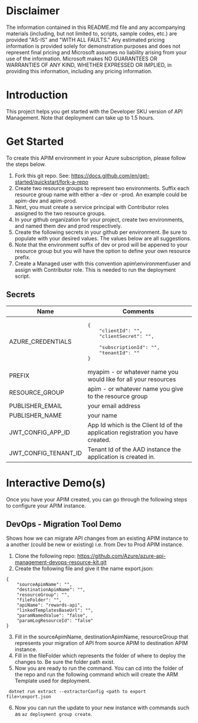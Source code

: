 # Disclaimer
The information contained in this README.md file and any accompanying materials (including, but not limited to, scripts, sample codes, etc.) are provided "AS-IS" and "WITH ALL FAULTS." Any estimated pricing information is provided solely for demonstration purposes and does not represent final pricing and Microsoft assumes no liability arising from your use of the information. Microsoft makes NO GUARANTEES OR WARRANTIES OF ANY KIND, WHETHER EXPRESSED OR IMPLIED, in providing this information, including any pricing information.

# Introduction
This project helps you get started with the Developer SKU version of API Management. Note that deployment can take up to 1.5 hours.

# Get Started
To create this APIM environment in your Azure subscription, please follow the steps below. 

1. Fork this git repo. See: https://docs.github.com/en/get-started/quickstart/fork-a-repo
2. Create two resource groups to represent two environments. Suffix each resource group name with either a -dev or -prod. An example could be apim-dev and apim-prod.
3. Next, you must create a service principal with Contributor roles assigned to the two resource groups.
4. In your github organization for your project, create two environments, and named them dev and prod respectively.
5. Create the following secrets in your github per environment. Be sure to populate with your desired values. The values below are all suggestions.
6. Note that the environment suffix of dev or prod will be appened to your resource group but you will have the option to define your own resource prefix.
7. Create a Managed user with this convention apim\environment\user and assign with Contributor role. This is needed to run the deployment script.

## Secrets
| Name | Comments |
| --- | --- |
| AZURE_CREDENTIALS | <pre>{<br/>&nbsp;&nbsp;&nbsp;&nbsp;"clientId": "",<br/>&nbsp;&nbsp;&nbsp;&nbsp;"clientSecret": "", <br/>&nbsp;&nbsp;&nbsp;&nbsp;"subscriptionId": "",<br/>&nbsp;&nbsp;&nbsp;&nbsp;"tenantId": "" <br/>}</pre> |
| PREFIX | myapim - or whatever name you would like for all your resources |
| RESOURCE_GROUP | apim - or whatever name you give to the resource group |
| PUBLISHER_EMAIL | your email address |
| PUBLISHER_NAME | your name |
| JWT_CONFIG_APP_ID | App Id which is the Client Id of the application registration you have created. |
| JWT_CONFIG_TENANT_ID | Tenant Id of the AAD instance the application is created in. |

# Interactive Demo(s)
Once you have your APIM created, you can go through the following steps to configure your APIM instance.

## DevOps - Migration Tool Demo
Shows how we can migrate API changes from an existing APIM instance to a another (could be new or existing) i.e. from Dev to Prod APIM instance.

1. Clone the following repo: https://github.com/Azure/azure-api-management-devops-resource-kit.git
2. Create the following file and give it the name export.json:

```
{
    "sourceApimName": "",
    "destinationApimName": "",
    "resourceGroup": "",
    "fileFolder": "",
    "apiName": "rewards-api",
    "linkedTemplatesBaseUrl": "",
    "paramNamedValue": "false",
    "paramLogResourceId": "false"
} 
```
3. Fill in the sourceApimName, destinationApimName, resourceGroup that represents your migration of API from source APIM to destination APIM instance.
4. Fill in the fileFolder which represents the folder of where to deploy the changes to. Be sure the folder path exist.
5. Now you are ready to run the command. You can cd into the folder of the repo and run the following command which will create the ARM Template used for deployment.

```
 dotnet run extract --extractorConfig <path to export file>\export.json
```
6. Now you can run the update to your new instance with commands such as ``` az deployment group create ```.